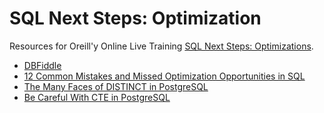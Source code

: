# SQL Next Steps: Optimization

Resources for Oreill'y Online Live Training [SQL Next Steps: Optimizations](https://learning.oreilly.com/live-training/courses/sql-next-steps-optimization/0636920378372/).

- [DBFiddle](https://www.db-fiddle.com/f/nJ58ZozUZ9cxsZck4QqQCp/0)
- [12 Common Mistakes and Missed Optimization Opportunities in SQL](https://hakibenita.com/sql-dos-and-donts)
- [The Many Faces of DISTINCT in PostgreSQL](https://hakibenita.com/the-many-faces-of-distinct-in-postgre-sql)
- [Be Careful With CTE in PostgreSQL](https://hakibenita.com/be-careful-with-cte-in-postgre-sql)
